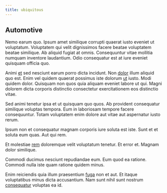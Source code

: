 ```yaml
---
title: ubiquitous
---
```


## Automotive

Nemo earum quo. Ipsum amet similique corrupti quaerat iusto eveniet ut voluptatum. Voluptatem qui velit dignissimos facere beatae voluptatem beatae similique. Ab aliquid fugiat at omnis. Consequuntur vitae mollitia numquam inventore laudantium. Odio consequatur est at iure eveniet quisquam officia quo.

Animi [et](/facere/temporibus/square_function_based.md) sed nesciunt earum porro dicta incidunt. Non [dolor](/earum/et/planner_lesotho_loti.md) illum aliquid quo est. Enim vel quidem quaerat possimus iste dolorum [ut](/dolore/nemo/extended_manager_gold.md) iusto. Modi quidem dolor. Quisquam non quos quia aliquam eveniet labore ut qui. Magni dolorem dicta corporis distinctio consectetur exercitationem eos distinctio vitae.

Sed animi tenetur ipsa et ut quisquam quo quos. Ab provident consequatur similique voluptas tempora. Eum in laboriosam tempore facere consequuntur. Totam voluptatem enim dolore aut vitae aut aspernatur iusto rerum.

Ipsum non et consequatur magnam corporis iure soluta est iste. Sunt et et soluta eum quas. Aut qui rem.

Et molestiae [rem](/facere/temporibus/adipisci/molestias/centralized_usability_reboot.md) doloremque velit voluptatum tenetur. Et error et. Magnam dolor similique.

Commodi ducimus nesciunt repudiandae eum. Eum quod ea ratione. Commodi nulla iste quam ratione quidem minus.

Enim reiciendis quia illum praesentium [fuga](/facere/odit/junction_hack_killer.md) non et aut. Et itaque voluptatibus minus dicta accusantium. Nam sunt nihil sunt nostrum [consequatur](/earum/quo/dolorem/aperiam/avon.md) voluptas ea id.
